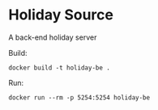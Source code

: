 # Holiday Source

A back-end holiday server

Build:

```
docker build -t holiday-be .
```

Run:

```
docker run --rm -p 5254:5254 holiday-be
```